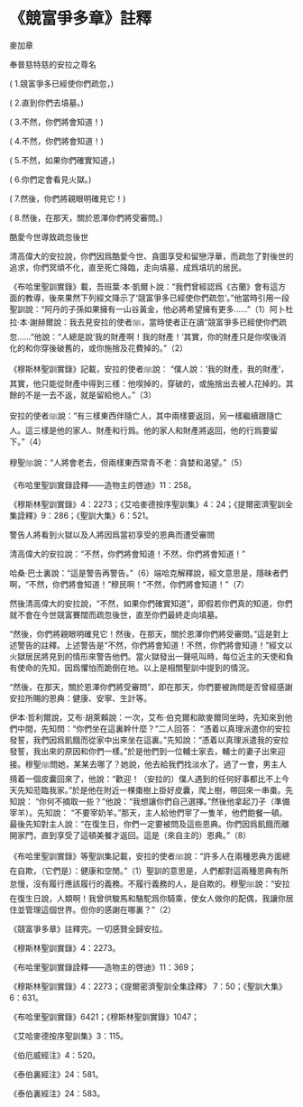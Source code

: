 # 《競富爭多章》註釋

麥加章

奉普慈特慈的安拉之尊名

( 1.競富爭多已經使你們疏忽，) 

( 2.直到你們去墳墓。)

( 3.不然，你們將會知道！) 

( 4.不然，你們將會知道！)

( 5.不然，如果你們確實知道，) 

( 6.你們定會看見火獄。)

( 7.然後，你們將親眼明確見它！)

( 8.然後，在那天，關於恩澤你們將受審問。)

酷愛今世導致疏忽後世

清高偉大的安拉說，你們因爲酷愛今世、貪圖享受和留戀浮華，而疏忽了對後世的追求，你們冥頑不化，直至死亡降臨，走向墳墓，成爲墳坑的居民。

《布哈里聖訓實錄》載，吾班葉·本·凱爾卜說：“我們曾經認爲《古蘭》會有這方面的教導，後來果然下列經文降示了‘競富爭多已經使你們疏忽’。”他當時引用一段聖訓說：“阿丹的子孫如果擁有一山谷黃金，他必將希望擁有更多……”（1）阿卜杜拉·本·謝赫爾說：我去見安拉的使者ﷺ，當時使者正在讀“競富爭多已經使你們疏忽……”他說：“人總是說‘我的財產啊！我的財產！’其實，你的財產只是你喫後消化的和你穿後破舊的，或你施捨及花費掉的。”（2）

《穆斯林聖訓實錄》記載，安拉的使者ﷺ說： “僕人說：‘我的財產，我的財產’，其實，他只能從財產中得到三樣：他喫掉的，穿破的，或施捨出去被人花掉的。其餘的不是一去不返，就是留給他人。”（3）

安拉的使者ﷺ說：“有三樣東西伴隨亡人，其中兩樣要返回，另一樣繼續跟隨亡人。這三樣是他的家人、財產和行爲。他的家人和財產將返回，他的行爲要留下。”（4）

穆聖ﷺ說：“人將會老去，但兩樣東西常青不老：貪婪和渴望。”（5）

《布哈里聖訓實錄詮釋——造物主的啓迪》11：258。

《穆斯林聖訓實錄》4：2273；《艾哈麥德按序聖訓集》4：24；《提爾密濟聖訓全集詮釋》9：286；《聖訓大集》6：521。

警告人將看到火獄以及人將因爲當初享受的恩典而遭受審問

清高偉大的安拉說：“不然，你們將會知道！不然，你們將會知道！”

哈桑·巴士裏說：“這是警告再警告。”（6）端哈克解釋說，經文意思是，隱昧者們啊，“不然，你們將會知道！”穆民啊！“不然，你們將會知道！”（7）

然後清高偉大的安拉說，“不然，如果你們確實知道”，即假若你們真的知道，你們就不會在今世競富賽闊而疏忽後世，直至你們最終走向墳墓。

“然後，你們將親眼明確見它！然後，在那天，關於恩澤你們將受審問。”這是對上述警告的註釋。上述警告是“不然，你們將會知道！不然，你們將會知道！”經文以火獄居民將見到的情形來警告他們。當火獄發出一聲吼叫時，每位近主的天使和負有使命的先知，因爲懼怕而跪倒在地。以上是相關聖訓中提到的情況。

“然後，在那天，關於恩澤你們將受審問”，即在那天，你們要被詢問是否曾經感謝安拉所賜的恩典：健康、安寧、生計等。

伊本·哲利爾說，艾布·胡萊賴說：一次，艾布·伯克爾和歐麥爾同坐時，先知來到他們中間，先知問：“你們坐在這裏幹什麼？”二人回答： “憑着以真理派遣你的安拉發誓，我們因爲飢餓而從家中出來坐在這裏。”先知說：“憑着以真理派遣我的安拉發誓，我出來的原因和你們一樣。”於是他們到一位輔士家去，輔士的妻子出來迎接。穆聖ﷺ問她，某某去哪了？她說，他去給我們找淡水了。過了一會，男主人揹着一個皮囊回來了，他說：“歡迎！（安拉的）僕人遇到的任何好事都比不上今天先知蒞臨我家。”於是他在附近一棵棗樹上掛好皮囊，爬上樹，帶回來一串棗。先知說： “你何不摘取一些？”他說：“我想讓你們自己選擇。”然後他拿起刀子（準備宰羊）。先知說： “不要宰奶羊。”那天，主人給他們宰了一隻羊，他們飽餐一頓。最後先知對主人說：“在復生日，你們一定要被問及這些恩典。你們因爲飢餓而離開家門，直到享受了這頓美餐才返回。這是（來自主的）恩典。”（8）

《布哈里聖訓實錄》等聖訓集記載，安拉的使者ﷺ說：“許多人在兩種恩典方面總在自欺，（它們是）：健康和空閒。”（1）聖訓的意思是，人們都對這兩種恩典有所怠慢，沒有履行應該履行的義務。不履行義務的人，是自欺的。穆聖ﷺ說：“安拉在復生日說，人類啊！我曾供駿馬和駱駝爲你騎乘，使女人做你的配偶，我讓你居住並管理這個世界。但你的感謝在哪裏？”（2）

《競富爭多章》註釋完。一切感贊全歸安拉。

《穆斯林聖訓實錄》4：2273。

《布哈里聖訓實錄詮釋——造物主的啓迪》11：369；

《穆斯林聖訓實錄》4：2273；《提爾密濟聖訓全集詮釋》 7：50；《聖訓大集》6：631。

《布哈里聖訓實錄》6421；《穆斯林聖訓實錄》1047；

《艾哈麥德按序聖訓集》3：115。

《伯厄威經注》4：520。

《泰伯裏經注》24：581。

《泰伯裏經注》24：583。

